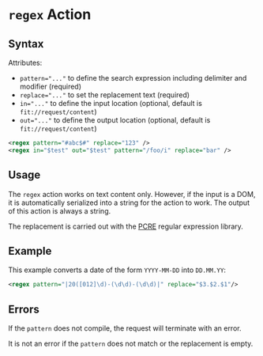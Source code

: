 # `regex` Action

## Syntax

Attributes:

* `pattern="..."` to define the search expression including delimiter and modifier (required)
* `replace="..."` to set the replacement text (required)
* `in="..."` to define the input location (optional, default is `fit://request/content`)
* `out="..."` to define the output location (optional, default is `fit://request/content`)

```xml
<regex pattern="#abc$#" replace="123" />
<regex in="$test" out="$test" pattern="/foo/i" replace="bar" />

```
## Usage

The `regex` action works on text content only. However, if the input is a DOM, it is
automatically serialized into a string for the action to work.
The output of this action is always a string.

The replacement is carried out with the [PCRE](https://www.pcre.org/) regular expression library.

## Example

This example converts a date of the form `YYYY-MM-DD` into `DD.MM.YY`:

```xml
<regex pattern="|20([012]\d)-(\d\d)-(\d\d)|" replace="$3.$2.$1"/>
```

## Errors

If the `pattern` does not compile, the request will terminate with an error.

It is not an error if the `pattern` does not match or the replacement is empty.
